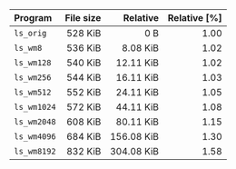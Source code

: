 | Program | File size | Relative | Relative [%] |
|:---|---:|---:|---:|
| `ls_orig` | 528 KiB | 0 B | 1.00|
| `ls_wm8` | 536 KiB | 8.08 KiB | 1.02 |
| `ls_wm128` | 540 KiB | 12.11 KiB | 1.02 |
| `ls_wm256` | 544 KiB | 16.11 KiB | 1.03 |
| `ls_wm512` | 552 KiB | 24.11 KiB | 1.05 |
| `ls_wm1024` | 572 KiB | 44.11 KiB | 1.08 |
| `ls_wm2048` | 608 KiB | 80.11 KiB | 1.15 |
| `ls_wm4096` | 684 KiB | 156.08 KiB | 1.30 |
| `ls_wm8192` | 832 KiB | 304.08 KiB | 1.58 |
